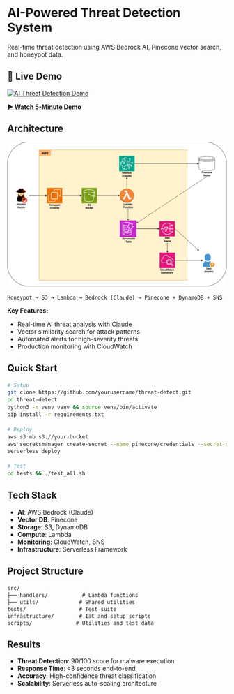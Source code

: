 # AI-Powered Threat Detection System

Real-time threat detection using AWS Bedrock AI, Pinecone vector search, and honeypot data.

## 🎥 Live Demo

[![AI Threat Detection Demo](https://img.youtube.com/vi/ZTbJbibylAc/maxresdefault.jpg)](https://youtu.be/ZTbJbibylAc)

**[▶️ Watch 5-Minute Demo](https://youtu.be/ZTbJbibylAc)**

## Architecture

![Architecture](assets/Cowrie.jpg)

```
Honeypot → S3 → Lambda → Bedrock (Claude) → Pinecone + DynamoDB + SNS
```

**Key Features:**
- Real-time AI threat analysis with Claude
- Vector similarity search for attack patterns
- Automated alerts for high-severity threats
- Production monitoring with CloudWatch

## Quick Start

```bash
# Setup
git clone https://github.com/yourusername/threat-detect.git
cd threat-detect
python3 -m venv venv && source venv/bin/activate
pip install -r requirements.txt

# Deploy
aws s3 mb s3://your-bucket
aws secretsmanager create-secret --name pinecone/credentials --secret-string '{"apiKey":"YOUR_KEY"}'
serverless deploy

# Test
cd tests && ./test_all.sh
```

## Tech Stack

- **AI**: AWS Bedrock (Claude)
- **Vector DB**: Pinecone
- **Storage**: S3, DynamoDB
- **Compute**: Lambda
- **Monitoring**: CloudWatch, SNS
- **Infrastructure**: Serverless Framework

## Project Structure

```
src/
├── handlers/           # Lambda functions
├── utils/             # Shared utilities
tests/                 # Test suite
infrastructure/        # IaC and setup scripts
scripts/              # Utilities and test data
```

## Results

- **Threat Detection**: 90/100 score for malware execution
- **Response Time**: <3 seconds end-to-end
- **Accuracy**: High-confidence threat classification
- **Scalability**: Serverless auto-scaling architecture